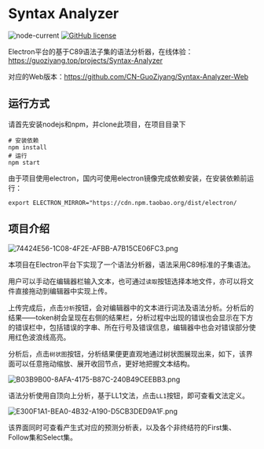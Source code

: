 # Syntax Analyzer

![node-current](https://img.shields.io/node/v/electron)
[![GitHub license](https://img.shields.io/github/license/CN-GuoZiyang/Syntax-Analyzer)](https://github.com/CN-GuoZiyang/Syntax-Analyzer/blob/master/LICENSE)

Electron平台的基于C89语法子集的语法分析器，在线体验：https://guoziyang.top/projects/Syntax-Analyzer

对应的Web版本：https://github.com/CN-GuoZiyang/Syntax-Analyzer-Web

## 运行方式

请首先安装nodejs和npm，并clone此项目，在项目目录下
```shell
# 安装依赖
npm install
# 运行
npm start
```

由于项目使用electron，国内可使用electron镜像完成依赖安装，在安装依赖前运行：
```shell
export ELECTRON_MIRROR="https://cdn.npm.taobao.org/dist/electron/
```

## 项目介绍

![74424E56-1C08-4F2E-AFBB-A7B15CE06FC3.png](https://img.guoziyang.top/images/2020/06/19/74424E56-1C08-4F2E-AFBB-A7B15CE06FC3.png)

本项目在Electron平台下实现了一个语法分析器，语法采用C89标准的子集语法。

用户可以手动在编辑器栏输入文本，也可通过`读取`按钮选择本地文件，亦可以将文件直接拖动到编辑器中实现上传。

上传完成后，点击`分析`按钮，会对编辑器中的文本进行词法及语法分析。分析后的结果——token树会呈现在右侧的结果栏，分析过程中出现的错误也会显示在下方的错误栏中，包括错误的字串、所在行号及错误信息，编辑器中也会对错误部分使用红色波浪线高亮。

分析后，点击`树状图`按钮，分析结果便更直观地通过树状图展现出来，如下，该界面可以任意拖动缩放、展开收回节点，更好地把握文本结构。

![B03B9B00-8AFA-4175-B87C-240B49CEEBB3.png](https://img.guoziyang.top/images/2020/06/19/B03B9B00-8AFA-4175-B87C-240B49CEEBB3.png)

语法分析使用自顶向上分析，基于LL1文法，点击`LL1`按钮，即可查看文法定义。

![E300F1A1-BEA0-4B32-A190-D5CB3DED9A1F.png](https://img.guoziyang.top/images/2020/06/19/E300F1A1-BEA0-4B32-A190-D5CB3DED9A1F.png)

该界面同时可查看产生式对应的预测分析表，以及各个非终结符的First集、Follow集和Select集。
